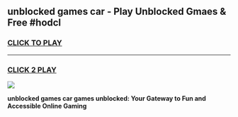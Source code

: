 
## unblocked games car - Play Unblocked Gmaes & Free #hodcl
<h3>
<a href="https://premium.freeplayer.one?title=unblocked_games_car&ref=03M">CLICK TO PLAY</a></h3>
<hr>

<h3>
<a href="https://premium.freeplayer.one?title=unblocked_games_car&ref=03M">CLICK 2 PLAY</a>
  
</h3>

<a href="https://premium.freeplayer.one?title=unblocked_games_car&ref=03M"><img src="https://clearcache.store/games.png"></a>


**unblocked games car games unblocked: Your Gateway to Fun and Accessible Online Gaming**
